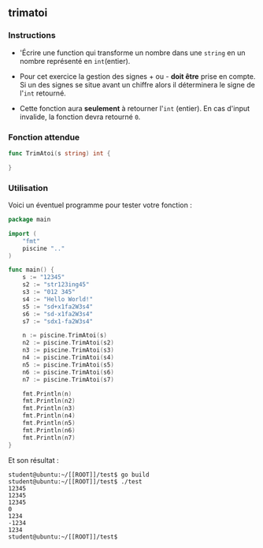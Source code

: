 ## trimatoi

### Instructions

- 'Écrire une function qui transforme un nombre dans une `string` en un nombre représenté en `int`(entier).

- Pour cet exercice la gestion des signes + ou - **doit être** prise en compte. Si un des signes se situe avant un chiffre alors il déterminera le signe de l'`int` retourné.

- Cette fonction aura **seulement** à retourner l'`int` (entier). En cas d'input invalide, la fonction devra retourné `0`.

### Fonction attendue

```go
func TrimAtoi(s string) int {

}
```

### Utilisation

Voici un éventuel programme pour tester votre fonction :

```go
package main

import (
	"fmt"
	piscine ".."
)

func main() {
	s := "12345"
	s2 := "str123ing45"
	s3 := "012 345"
	s4 := "Hello World!"
	s5 := "sd+x1fa2W3s4"
	s6 := "sd-x1fa2W3s4"
	s7 := "sdx1-fa2W3s4"

	n := piscine.TrimAtoi(s)
	n2 := piscine.TrimAtoi(s2)
	n3 := piscine.TrimAtoi(s3)
	n4 := piscine.TrimAtoi(s4)
	n5 := piscine.TrimAtoi(s5)
	n6 := piscine.TrimAtoi(s6)
	n7 := piscine.TrimAtoi(s7)

	fmt.Println(n)
	fmt.Println(n2)
	fmt.Println(n3)
	fmt.Println(n4)
	fmt.Println(n5)
	fmt.Println(n6)
	fmt.Println(n7)
}
```

Et son résultat :

```console
student@ubuntu:~/[[ROOT]]/test$ go build
student@ubuntu:~/[[ROOT]]/test$ ./test
12345
12345
12345
0
1234
-1234
1234
student@ubuntu:~/[[ROOT]]/test$
```

